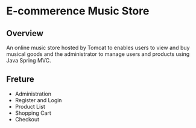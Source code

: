 # E-commerence Music Store

## Overview

 An online music store hosted by Tomcat to enables users to view and buy musical goods and the administrator to manage users and products using Java Spring MVC.

## Freture

* Administration
* Register and Login
* Product List
* Shopping Cart
* Checkout
